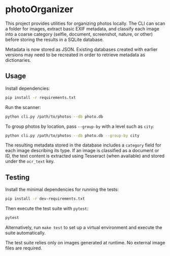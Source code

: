 # photoOrganizer

This project provides utilities for organizing photos locally. The CLI can scan a folder for images, extract basic EXIF metadata, and classify each image into a coarse category (selfie, document, screenshot, nature, or other) before storing the results in a SQLite database.

Metadata is now stored as JSON. Existing databases created with earlier
versions may need to be recreated in order to retrieve metadata as
dictionaries.


## Usage

Install dependencies:

```bash
pip install -r requirements.txt
```

Run the scanner:

```bash
python cli.py /path/to/photos --db photo.db
```
To group photos by location, pass `--group-by` with a level such as `city`:

```bash
python cli.py /path/to/photos --db photo.db --group-by city
```
The resulting metadata stored in the database includes a `category` field for
each image describing its type. If an image is classified as a document or ID,
the text content is extracted using Tesseract (when available) and stored under
the `ocr_text` key.

## Testing

Install the minimal dependencies for running the tests:

```bash
pip install -r dev-requirements.txt
```

Then execute the test suite with `pytest`:

```bash
pytest
```

Alternatively, run `make test` to set up a virtual environment and execute the
suite automatically.

The test suite relies only on images generated at runtime. No external image
files are required.
